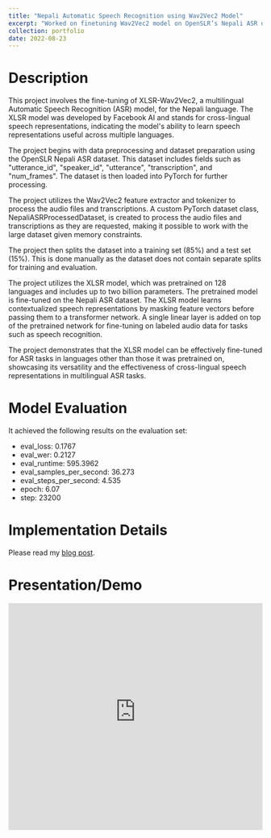 ```yaml
---
title: "Nepali Automatic Speech Recognition using Wav2Vec2 Model"
excerpt: "Worked on finetuning Wav2Vec2 model on OpenSLR’s Nepali ASR dataset. Preprocessed audio dataset with silence removal, voice activity detection, and noise augmentation."
collection: portfolio
date: 2022-08-23
---
```


Description
=====
This project involves the fine-tuning of XLSR-Wav2Vec2, a multilingual Automatic Speech Recognition (ASR) model, for the Nepali language. The XLSR model was developed by Facebook AI and stands for cross-lingual speech representations, indicating the model's ability to learn speech representations useful across multiple languages.

The project begins with data preprocessing and dataset preparation using the OpenSLR Nepali ASR dataset. This dataset includes fields such as "utterance_id", "speaker_id", "utterance", "transcription", and "num_frames". The dataset is then loaded into PyTorch for further processing.

The project utilizes the Wav2Vec2 feature extractor and tokenizer to process the audio files and transcriptions. A custom PyTorch dataset class, NepaliASRProcessedDataset, is created to process the audio files and transcriptions as they are requested, making it possible to work with the large dataset given memory constraints.

The project then splits the dataset into a training set (85%) and a test set (15%). This is done manually as the dataset does not contain separate splits for training and evaluation.

The project utilizes the XLSR model, which was pretrained on 128 languages and includes up to two billion parameters. The pretrained model is fine-tuned on the Nepali ASR dataset. The XLSR model learns contextualized speech representations by masking feature vectors before passing them to a transformer network. A single linear layer is added on top of the pretrained network for fine-tuning on labeled audio data for tasks such as speech recognition.

The project demonstrates that the XLSR model can be effectively fine-tuned for ASR tasks in languages other than those it was pretrained on, showcasing its versatility and the effectiveness of cross-lingual speech representations in multilingual ASR tasks.

Model Evaluation
====
It achieved the following results on the evaluation set:
- eval_loss: 0.1767
- eval_wer: 0.2127
- eval_runtime: 595.3962
- eval_samples_per_second: 36.273
- eval_steps_per_second: 4.535
- epoch: 6.07
- step: 23200

Implementation Details
====
Please read my [blog post](https://spktsagar.com/posts/2022/08/finetune-xlsr-nepali/).

Presentation/Demo
====
<iframe
	src="https://spktsagar-spktsagar-wav2vec2-nepali-asr.hf.space"
	frameborder="0"
	width="100%"
	height="450"
></iframe>
